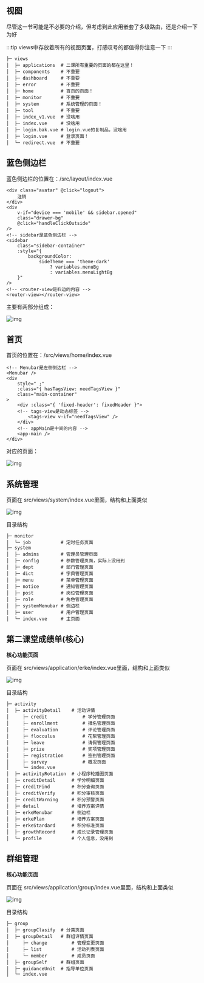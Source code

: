 ## 视图

尽管这一节可能是不必要的介绍，但考虑到此应用嵌套了多级路由，还是介绍一下为好

:::tip
views中存放着所有的视图页面，打感叹号的都值得你注意一下
:::

```shell
├─ views         
│  ├─ applications  # 二课所有重要的页面的都在这里！
│  ├─ components    # 不重要
│  ├─ dashboard     # 不重要
│  ├─ error         # 不重要
│  ├─ home          # 首页的页面！
│  ├─ monitor       # 不重要
│  ├─ system        # 系统管理的页面！
│  ├─ tool          # 不重要
│  ├─ index_v1.vue  # 没啥用
│  ├─ index.vue     # 没啥用
│  ├─ login.bak.vue # login.vue的复制品，没啥用
│  ├─ login.vue     # 登录页面！
│  └─ redirect.vue  # 不重要
```

## 蓝色侧边栏

蓝色侧边栏的位置在：/src/layout/index.vue

```vue
<div class="avatar" @click="logout">
    注销
</div>
<div
    v-if="device === 'mobile' && sidebar.opened"
    class="drawer-bg"
    @click="handleClickOutside"
/>
<!-- sidebar是蓝色侧边栏 -->
<sidebar
    class="sidebar-container"
    :style="{
        backgroundColor:
            sideTheme === 'theme-dark'
                ? variables.menuBg
                : variables.menuLightBg
    }"
/>
<!-- <router-view是右边的内容 -->
<router-view></router-view>
```

主要有两部分组成：

![img](https://img-blog.csdnimg.cn/16f36df409d84a4b9fb4a556a37e4420.png)

## 首页

首页的位置在：/src/views/home/index.vue

```vue
<!-- Menubar是左侧侧边栏 -->
<Menubar />  
<div
    style=" ;"
    :class="{ hasTagsView: needTagsView }"
    class="main-container"
>
    <div :class="{ 'fixed-header': fixedHeader }">
    <!-- tags-view是动态标签 -->
        <tags-view v-if="needTagsView" />
    </div>
    <!-- appMain是中间的内容 -->
    <app-main />
</div>
```
对应的页面：

![img](https://img-blog.csdnimg.cn/47c31e01dd5145b99183defe3dac3553.png)

## 系统管理

页面在 src/views/system/index.vue里面，结构和上面类似

![img](https://img-blog.csdnimg.cn/f1ff24f71923410f9420accd433316a3.png)

目录结构

```shell
├─ monitor         
│  └─ job           # 定时任务页面
├─ system         
│  ├─ admins        # 管理员管理页面
│  ├─ config        # 参数管理页面，实际上没用到
│  ├─ dept          # 部门管理页面
│  ├─ dict          # 字典管理页面
│  ├─ menu          # 菜单管理页面
│  ├─ notice        # 通知管理页面
│  ├─ post          # 岗位管理页面
│  ├─ role          # 角色管理页面
│  ├─ systemMenubar # 侧边栏
│  ├─ user          # 用户管理页面
│  └─ index.vue     # 主页面
```

## 第二课堂成绩单(核心)

**核心功能页面**

页面在 src/views/application/erke/index.vue里面，结构和上面类似

![img](https://img-blog.csdnimg.cn/eafdfa5eddaa44da82c59af467e86eb3.png)

目录结构

```shell
├─ activity         
│  ├─ activityDetail    # 活动详情
│     ├─ credit             # 学分管理页面
│     ├─ enrollment         # 报名管理页面
│     ├─ evaluation         # 评论管理页面
│     ├─ flocculus          # 花絮管理页面
│     ├─ leave              # 请假管理页面
│     ├─ prize              # 奖项管理页面
│     ├─ registration       # 签到管理页面
│     ├─ survey             # 概况页面
│     └─ index.vue
│  ├─ activityRotation  # 小程序轮播图页面
│  ├─ creditDetail      # 学分明细页面
│  ├─ creditFind        # 积分查询页面
│  ├─ creditVerify      # 积分审核页面
│  ├─ creditWarning     # 积分预警页面
│  ├─ detail            # 培养方案详情
│  ├─ erkeMenubar       # 侧边栏
│  ├─ erkePlan          # 培养方案页面
│  ├─ erkeStardard      # 积分标准页面
│  ├─ growthRecord      # 成长记录管理页面
│  └─ profile           # 个人信息，没用到
```

## 群组管理

**核心功能页面**

页面在 src/views/application/group/index.vue里面，结构和上面类似

![img](https://img-blog.csdnimg.cn/d3264e9dffde47d6a2b085404bc0383e.png)

目录结构

```shell
├─ group
│  ├─ groupClasify  # 分类页面
│  ├─ groupDetail   # 群组详情页面
│     ├─ change         # 管理变更页面
│     ├─ list           # 活动列表页面
│     └─ member         # 成员页面
│  ├─ groupSelf     # 群组页面
│  ├─ guidanceUnit  # 指导单位页面
│  └─ index.vue         
```